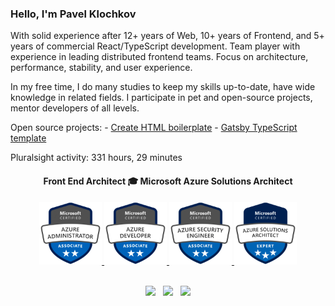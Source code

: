 <h3> Hello, I'm Pavel Klochkov</h3>
<p>With solid experience after 12+ years of Web, 10+ years of Frontend, and 5+ years of commercial
  React/TypeScript development. Team player with experience in leading distributed frontend teams. Focus on architecture, performance, stability, and user experience.</p><p>In my free time, I do many studies to keep my skills up-to-date, have wide knowledge in related fields. I participate in pet and open-source projects, mentor developers of all levels.</p>
  Open source projects:
  - <a href="https://create-html-boilerplate.dev/" target="_blank" rel="noopener norefferer" title="Create HTML boilerplate">Create HTML boilerplate</a>
  - <a href="https://github.com/webtime-studio/gatsby-typescript-starter" target="_blank" rel="noopener norefferer" title="Create HTML boilerplate">Gatsby TypeScript template</a>
<p>Pluralsight activity: 331 hours, 29 minutes<p>
<div align="center">
    <h4>Front End Architect 🎓 Microsoft Azure Solutions Architect</h4>
    <div>
        <a href="https://www.youracclaim.com/badges/835d4d0d-bf05-4703-801c-fd117209af72" target="_blank" rel="noopener noreferrer">
            <img src="https://raw.githubusercontent.com/ckomop0x/ckomop0x/master/azure-administrator-associate-600x600.png" height="100" alt="Pavel Klochkov – Microsoft Azure Administrator"/>
        </a>
        <a href="https://www.youracclaim.com/earner/earned/badge/835d4d0d-bf05-4703-801c-fd117209af72" target="_blank" rel="noopener noreferrer">
            <img src="https://raw.githubusercontent.com/ckomop0x/ckomop0x/master/azure-developer-associate-600x600.png" height="100"  alt="Pavel Klochkov – Microsoft Azure Developer"/>
        </a>
        <a href="https://www.youracclaim.com/earner/earned/badge/050dc8e2-a291-44f7-955e-e91dcff34d9b" target="_blank" rel="noopener noreferrer">
            <img src="https://raw.githubusercontent.com/ckomop0x/ckomop0x/master/azure-security-engineer-associate-600x600.png" height="100"  alt="Pavel Klochkov – Microsoft Azure Security Engineer"/>
        </a>
        <a href="https://www.youracclaim.com/earner/earned/badge/d030e807-601d-4964-a627-5473cfdd2763" target="_blank" rel="noopener noreferrer">
            <img src="https://raw.githubusercontent.com/ckomop0x/ckomop0x/master/azure-solutions-architect-expert-600x600.png" height="100"  alt="Pavel Klochkov – Microsoft Azure Solutions Architect"/>
        </a>
    </div>
</div>
<br>
<p align="center">
<a href="https://www.linkedin.com/in/ckomop0x/"><img height="30" src="https://raw.githubusercontent.com/tinakuzmenko/tinakuzmenko/master/001-linkedin.svg"></a>&nbsp;&nbsp;
<a href="https://www.instagram.com/ckomop0x/"><img height="30" src="https://raw.githubusercontent.com/tinakuzmenko/tinakuzmenko/master/002-instagram.svg"></a>&nbsp;&nbsp;
<a href="https://www.codewars.com/users/ckomop0x/"><img height="30" src="https://www.codewars.com/users/ckomop0x/badges/micro"></a>
</p>
